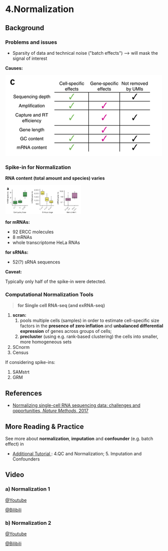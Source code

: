 # 4.Normalization

## Background 

### Problems and issues

* Sparsity of data and technical noise \("batch effects"\) --&gt; will mask the signal of interest

**Causes:**

![](../.gitbook/assets/noise.png)

### Spike-in for Normalization

**RNA content \(total amount and species\) varies**

![](../.gitbook/assets/rna-content.png)

**for mRNAs:**

* 92 ERCC molecules
* 8 mRNAs
* whole transcriptome HeLa RNAs

**for sRNAs:**

* 52\(?\) sRNA sequences

**Caveat:**

Typically only half of the spike-in were detected.

###  Computational Normalization Tools

> **for Single cell RNA-seq \(and exRNA-seq\)**

1. **scran:**
   1. pools multiple cells \(samples\) in order to estimate cell-specific size factors in the **presence of zero inflation** and **unbalanced differential expression** of genes across groups of cells;
   2. **precluster** \(using e.g. rank-based clustering\) the cells into smaller, more homogeneous sets 
2. SCnorm
3. Census

If considering spike-ins:

1. SAMstrt
2. GRM

## **References**

* [Normalizing single-cell RNA sequencing data: challenges and opportunities, _Nature Methods_, 2017](https://www.ncbi.nlm.nih.gov/pubmed/28504683)

## **More Reading & Practice**

See more about **normalization**, **imputation** and **confounder** \(e.g. batch effect\) in 

* [Additional Tutorial ](../getting-startted.md#learning-materials): 4.QC and Normalization; 5. Imputation and Confounders

## Video

### a\) Normalization 1

[@Youtube](https://youtu.be/QCxNIGrTWh0)   

[@Bilibili](https://player.bilibili.com/player.html?aid=30592584&cid=53396844&page=1)


### b\) Normalization 2

[@Youtube](https://youtu.be/QDy2grY78DE)   

[@Bilibili](https://player.bilibili.com/player.html?aid=30592643&cid=53396972&page=1)


